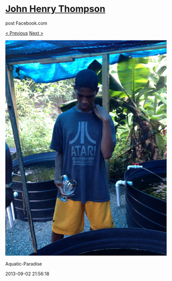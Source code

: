 # [John Henry Thompson](../README.md)
post Facebook.com

[< Previous](2014-03-03-2.md) [Next >](2013-09-02-2.md)

[![](../media/2013-09-02/Aquatic-Paradise.jpg)](../README.md)

Aquatic-Paradise

2013-09-02 21:56:18